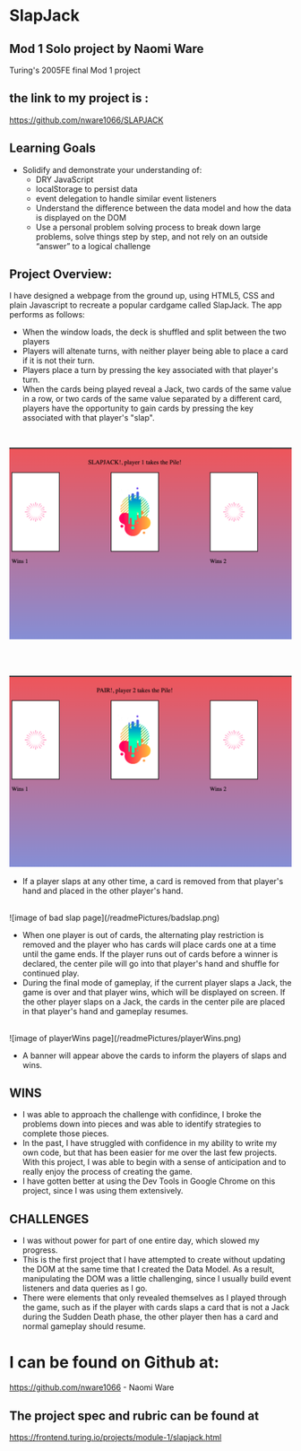 # SlapJack
## Mod 1 Solo project by Naomi Ware
Turing's 2005FE final Mod 1 project

## the link to my project is :
https://github.com/nware1066/SLAPJACK

## Learning Goals

- Solidify and demonstrate your understanding of:
  - DRY JavaScript
  - localStorage to persist data
  - event delegation to handle similar event listeners
  - Understand the difference between the data model and how the data is displayed on the DOM
  - Use a personal problem solving process to break down large problems, solve things step by step, and not rely on an outside “answer” to a logical challenge

## Project Overview:
I have designed a webpage from the ground up, using HTML5, CSS and plain Javascript to recreate a popular cardgame called SlapJack. The app performs as follows:
- When the window loads, the deck is shuffled and split between the two players
- Players will altenate turns, with neither player being able to place a card if it is not their turn.
- Players place a turn by pressing the key associated with that player's turn.
- When the cards being played reveal a Jack, two cards of the same value in a row, or two cards of the same value separated by a different card, players have the opportunity to gain cards by pressing the key associated with that player's "slap".  


<br />

![image of slapjack page](/readmePictures/slapjack.png)

<br />



<br />

![image of pair page](/readmePictures/pair.png)

- If a player slaps at any other time, a card is removed from that player's hand and placed in the other player's hand.


<br />
![image of bad slap page](/readmePictures/badslap.png)
<br />


- When one player is out of cards, the alternating play restriction is removed and the player who has cards will place cards one at a time until the game ends. If the player runs out of cards before a winner is declared, the center pile will go into that player's hand and shuffle for continued play.
- During the final mode of gameplay, if the current player slaps a Jack, the game is over and that player wins, which will be displayed on screen. If the other player slaps on a Jack, the cards in the center pile are placed in that player's hand and gameplay resumes.

<br />
![image of playerWins page](/readmePictures/playerWins.png)
<br />

- A banner will appear above the cards to inform the players of slaps and wins.

## WINS
- I was able to approach the challenge with confidince, I broke the problems down into pieces and was able to identify strategies to complete those pieces.
- In the past, I have struggled with confidence in my ability to write my own code, but that has been easier for me over the last few projects. With this project, I was able to begin with a sense of anticipation and to really enjoy the process of creating the game.
- I have gotten better at using the Dev Tools in Google Chrome on this project, since I was using them extensively.

## CHALLENGES
- I was without power for part of one entire day, which slowed my progress.
- This is the first project that I have attempted to create without updating the DOM at the same time that I created the Data Model. As a result, manipulating the DOM was a little challenging, since I usually build event listeners and data queries as I go.
- There were elements that only revealed themselves as I played through the game, such as if the player with cards slaps a card that is not a Jack during the Sudden Death phase, the other player then has a card and normal gameplay should resume.


# I can be found on Github at:
https://github.com/nware1066 - Naomi Ware


## The project spec and rubric can be found at
https://frontend.turing.io/projects/module-1/slapjack.html
